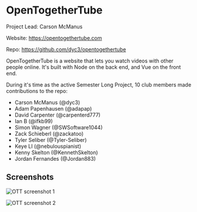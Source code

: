 # OpenTogetherTube

Project Lead: Carson McManus

Website: https://opentogethertube.com

Repo: https://github.com/dyc3/opentogethertube

OpenTogetherTube is a website that lets you watch videos with other people online. It's built with Node on the back end, and Vue on the front end.

During it's time as the active Semester Long Project, 10 club members made contributions to the repo:

- Carson McManus (@dyc3)
- Adam Papenhausen (@adapap)
- David Carpenter (@carpenterd777)
- Ian B (@ifkb99)
- Simon Wagner (@SWSoftware1044)
- Zack Schieberl (@zackatoo)
- Tyler Seliber (@Tyler-Seliber)
- Keye LI (@nebulouspianist)
- Kenny Skelton (@KennethSkelton)
- Jordan Fernandes (@Jordan883)

## Screenshots

![OTT screenshot 1](slp/opentogethertube/ott-screenshot1.png)

![OTT screenshot 2](slp/opentogethertube/ott-screenshot2.png)
